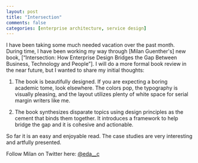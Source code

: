 ```yaml
---
layout: post
title: "Intersection"
comments: false
categories: [enterprise architecture, service design]
---
```


I have been taking some much needed vacation over the past month. During time, I have been working my way through [Milan Guenther's] new book, [“Intersection: How Enterprise Design Bridges the Gap Between Business, Technology and People”]. I will do a more formal book review in the near future, but I wanted to share my initial thoughts:

1. The book is beautifully designed. If you are expecting a boring academic tome, look elsewhere. The colors pop, the typography is visually pleasing, and the layout utilizes plenty of white space for serial margin writers like me.

2. The book synthesizes disparate topics using design principles as the cement that binds them together. It introduces a framework to help bridge the gap and it is cohesive and actionable.

So far it is an easy and enjoyable read. The case studies are very interesting and artfully presented.

Follow Milan on Twitter here: [@eda__c][1]

[1]:	https://twitter.com/eda__c "@eda__c"